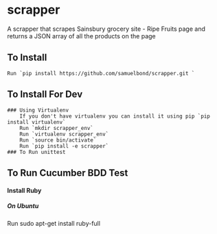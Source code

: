 # scrapper
A scrapper that scrapes Sainsbury grocery site - Ripe Fruits page and returns a JSON array of all the products on the page

## To Install
    Run `pip install https://github.com/samuelbond/scrapper.git `

## To Install For Dev
    ### Using Virtualenv
        If you don't have virtualenv you can install it using pip `pip install virtualenv`
        Run `mkdir scrapper_env`
        Run `virtualenv scrapper_env`
        Run `source bin/activate`
        Run `pip install -e scrapper`
    ### To Run unittest

## To Run Cucumber BDD Test

#### Install Ruby
##### On Ubuntu
Run sudo apt-get install ruby-full
